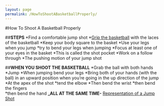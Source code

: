 ```yaml
---
layout: page
permalink: /HowToShootABasketballProperly/
--- 
```


#How To Shoot A Basketball Properly

##**STEPS**
*Find a comfortable jump shot
*[Grip the basketball]( https://thumbs.dreamstime.com/z/two-hands-holding-basketball-over-white-background-49182296.jpg) with the laces of the basketball
*Keep your body square to the basket
*Use your legs when you jump
*try to bend your legs when jumping
 *Focus at least one of your eyes in the basket
 *This is called the shot pocket
*Work on a follow through
*The pushing motion of your jump shot

##**WHEN YOU SHOOT THE BASKETBALL**
*Grab the ball with both hands
*Jump
*When jumping bend your legs
*Bring both of your hands (with the ball) in an upward position when you’re going in the up direction of the jump
*At the apex of the shot
  *tend the elbow
  *Then bend the wrist
  *then bend the fingers  
  *then bend the hand 
**_ALL AT THE SAME TIME-**
[Representation of a Jump Shot](http://4.bp.blogspot.com/-h3LCrgcqL3Y/VX-eMqO_iiI/AAAAAAAAAAs/wldJifLs70c/s1600/curry-jump%2Bshot%2B2%2Bpaint.jpg)

 
